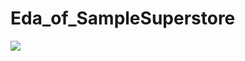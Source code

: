 # Eda_of_SampleSuperstore
<img src = "https://www.supermarketnews.com/sites/supermarketnews.com/files/styles/article_featured_retina/public/Real_Canadian_Superstore_Loblaw_0.png?itok=sFgGxyik">
